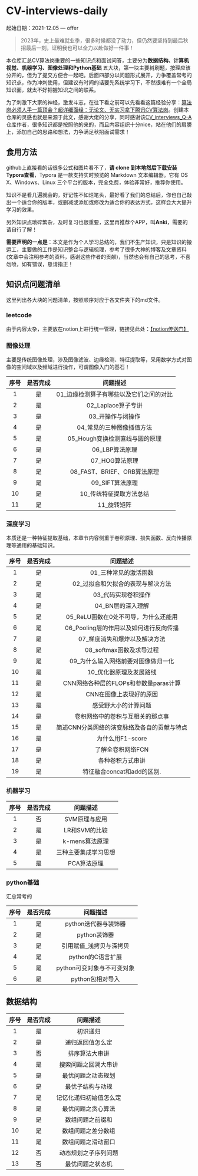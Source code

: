 # CV-interviews-daily

起始日期：2021-12.05 — offer

> 2023年，史上最难就业季，很多时候都没了动力，但仍然要坚持到最后秋招最后一刻，证明我也可以全力以赴做好一件事！

本仓库汇总CV算法岗重要的一些知识点和面试问答，主要分为**数据结构、计算机视觉、机器学习、图像处理和Python基础** 五大块，第一块主要树刷题，按理应该分开的，但为了提交方便合一起吧。后面四部分以问题形式展开，力争覆盖常考的知识点，作为冲刺使用，但建议有时间的话要先系统学习下，不然很难有一个全局知识面，就太不好把握知识之间的联系。

为了刺激下大家的神经，激发斗志，在往下看之前可以先看看这篇经验分享：[算法岗必须人手一篇顶会？超详细面经：无论文、无实习拿下腾讯CV算法岗](https://mp.weixin.qq.com/s?__biz=MzI5MDUyMDIxNA==&mid=2247494712&idx=1&sn=2c906e0c4062955adb8bf4bbda7cb1a8&chksm=ec1c01c1db6b88d7e1f4b8ff2b2f084d1e7961ffdcb29c9de03328cb9c2a14fe68522b7b0c2f&mpshare=1&scene=1&srcid=&sharer_sharetime=1588779616413&sharer_shareid=40621009b5a320f1873da9d6e9a820a7#rd)。创建本仓库的灵感也就是来源于此文，感谢大佬的分享，同时感谢该[CV_interviews_Q-A](https://github.com/GYee/CV_interviews_Q-A)仓库作者，很多知识都是按照他的来的，而且内容组织十分nice，站在他们的肩膀上，添加自己的思路和想法，力争满足秋招面试需求！

## 食用方法

github上直接看的话很多公式和图片看不了，**请 clone 到本地然后下载安装Typora查看**，Typora 是一款支持实时预览的 Markdown 文本编辑器。它有 OS X、Windows、Linux 三个平台的版本，完全免费，体验非常好，推荐你使用。

知识不是看几遍就会的，好记性不如烂笔头，最好看了我们的总结后，你也自己敲出一个适合你的版本，或删减或添加或修改为适合你的表达方式，这样会大大提升学习的效果。

另外知识点琐碎繁杂，及时复习也很重要，这里再推荐个APP，叫**Anki**，需要的请自行了解！

**需要声明的一点是**：本文是作为个人学习总结的，我们不生产知识，只是知识的搬运工，主要做的工作是知识整合与逻辑梳理，参考了很多大神的博客及文章资料(文章中会注明参考的资料，感谢这些作者的贡献)，当然也会有自己的思考，不喜勿喷，如有错误，恳请指正！

## 知识点问题清单

这里列出各大块的问题清单，按照顺序对应于各文件夹下的md文件。

### leetcode

由于内容太杂，主要放在notion上进行统一管理，链接见此处：[【notion传送门】](https://www.notion.so/4c954e2029e34f069db5cacec36eaf1b?v=f545973af32143c6864237c7291ae70a)

### 图像处理

主要是传统图像处理，涉及图像滤波、边缘检测、特征提取等，采用数学方式对图像的空间域以及频域进行操作，可谓图像入门的基石！

| 序号 | 是否完成 |                问题描述                 |
| :--: | :------: | :-------------------------------------: |
|  1   |    是    | 01_边缘检测算子有哪些以及它们之间的对比 |
|  2   |    是    |           02_Laplace算子专讲            |
|  3   |    是    |            03_开操作与闭操作            |
|  4   |    是    |        04_常见的三种图像插值方法        |
|  5   |     是     |     05_Hough变换检测直线与圆的原理      |
|  6   |    是    |            06_LBP算法原理           |
|  7   |    是    |        07_HOG算法原理     |
|  8   |     是     |     08_FAST、BRIEF、ORB算法原理      |
|  9   |    是    |        09_SIFT算法原理     |
|  10   |     是     |     10_传统特征提取方法总结      |
|  11   |     是     |     11_旋转矩阵    |

### 深度学习

本质还是一种特征提取基础，本章节内容侧重于卷积原理、损失函数、反向传播原理等通用的基础知识。

| 序号 | 是否完成 |                问题描述                 |
| :--: | :------: | :-------------------------------------: |
|  1   |    是    | 01_三种常见的激活函数 |
|  2   |    是    |          02_过拟合和欠拟合的表现与解决方法            |
|  3   |    是    |           03_代码实现卷积操作           |
|  4   |    是    |       04_BN层的深入理解        |
|  5   |    是    |           05_ReLU函数在0处不可导，为什么还能用          |
|  6   |    是    |       06_Pooling层的作用以及如何进行反向传播     |
|  7   |     是     |     07_梯度消失和爆炸以及解决方法      |
|  8   |    是    |       08_softmax函数及求导过程     |
|  9   |     是     |     09_为什么输入网络前要对图像做归一化      |
|  10   |     是     |  10_优化器原理及发展路线  |
| 11 | 是 | CNN网络各种层的FLOPs和参数量paras计算 |
| 12 | 是 | CNN在图像上表现好的原因 |
| 13 | 是 | 感受野大小的计算问题 |
| 14 | 是 | 卷积网络中的卷积与互相关的那点事 |
| 15 | 是 | 简述CNN分类网络的演变脉络及各自的贡献与特点 |
| 16 | 是 | 为什么用F1-score |
| 17 | 是 | 了解全卷积网络FCN |
| 18 | 是 | 各种卷积方式串讲 |
| 19 | 是 | 特征融合concat和add的区别. |

### 机器学习

| 序号 | 是否完成 |       问题描述       |
| :--: | :------: | :------------------: |
|  1   |    否    |    SVM原理与应用     |
|  2   |    是    |    LR和SVM的比较     |
|  3   |    是    |    k-mens算法原理    |
|  4   |    是    | 三种主要集成学习思想 |
|  5   |    是    |     PCA算法原理      |

### python基础

汇总常考的

| 序号 | 是否完成 |                问题描述                 |
| :--: | :------: | :-------------------------------------: |
|  1   |    是    | python迭代器与装饰器 |
| 2 | 是 | python装饰器 |
| 3 | 是 | 引用赋值_浅拷贝与深拷贝 |
| 4 | 是 | python的C语言扩展 |
| 5 | 是 | python可变对象与不可变对象 |
| 6 | 是 | python包相对导入 |



## 数据结构

| 序号 | 是否完成 |        问题描述        |
| :--: | :------: | :--------------------: |
|  1   |    是    |        初识递归        |
|  2   |    是    |    递归返回值怎么定    |
|  3   |    否    |     排序算法大串讲     |
|  4   |    是    |  搜索问题之回溯大串讲  |
|  5   |    是    |   最优问题之动态规划   |
|  6   |    是    |    最优子结构与动规    |
|  7   |    是    | 记忆化递归初始值怎么定 |
|  8   |    是    |   最优问题之贪心算法   |
|  9   |    是    |    数组问题之前缀和    |
|  10  |    是    |   数组问题之差分数组   |
|  11  |    是    |   数组问题之滑动窗口   |
|  12  |    否    |   动态规划之子序列问题   |
|  13  |    否    |   最优问题之状态机   |
